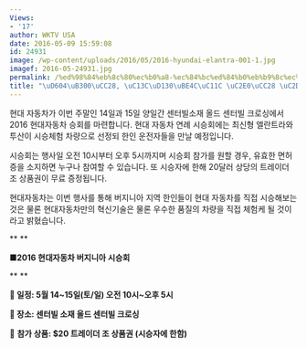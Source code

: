 ```yaml
---
Views:
- '17'
author: WKTV USA
date: 2016-05-09 15:59:08
id: 24931
image: /wp-content/uploads/2016/05/2016-hyundai-elantra-001-1.jpg
imagef: 2016-05-24931.jpg
permalink: /%ed%98%84%eb%8c%80%ec%b0%a8-%ec%84%bc%ed%84%b0%eb%b9%8c%ec%84%9c-%ec%8b%a0%ec%b0%a8-%ec%8b%9c%ec%8a%b9%ed%9a%8c/
title: "\uD604\uB300\uCC28, \uC13C\uD130\uBE4C\uC11C \uC2E0\uCC28 \uC2DC\uC2B9\uD68C"
---
```


현대 자동차가 이번 주말인 14일과 15일 양일간 센터빌소재 올드 센터빌 크로싱에서 2016 현대자동차 승회를 마련합니다. 현대 자동차 연례 시승회에는 최신형 엘란트라와 투산이 시승체험 차량으로 선정되 한인 운전자들을 만날 예정입니다.

시승회는 행사일 오전 10시부터 오후 5시까지며 시승회 참가를 원할 경우, 유효한 면허증을 소지하면 누구나 참여할 수 있습니다. 또 시승자에 한해 20달러 상당의 트레이더 조 상품권이 무료 증정됩니다.

현대자동차는 이번 행사를 통해 버지니아 지역 한인들이 현대 자동차를 직접 시승해보는 것은 물론 현대자동차만의 혁신기술은 물론 우수한 품질의 차량을 직접 체험케 될 것이라고 밝혔습니다.

** **

**■2016 현대자동차 버지니아 시승회**

** **

** 일정: 5월 14~15일(토/일) 오전 10시~오후 5시**

** 장소: 센터빌 소재 올드 센터빌 크로싱**

**** **참가 상품: $20 트레이더 조 상품권 (시승자에 한함)** 

&nbsp;